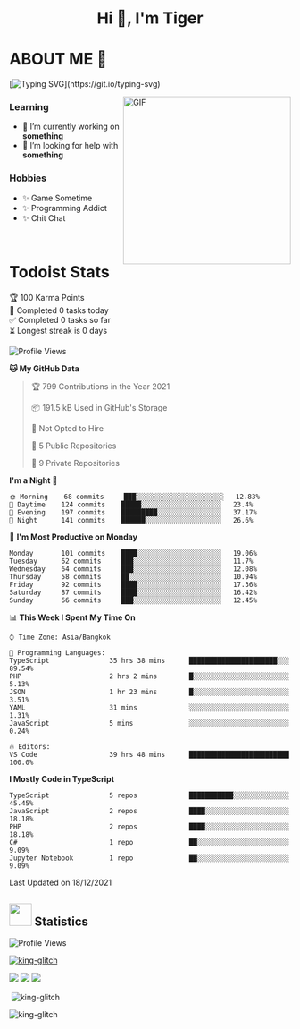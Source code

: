 <h1 align="center">Hi 👋, I'm Tiger</h1>




# ABOUT ME 💬

[![Typing SVG](https://readme-typing-svg.herokuapp.com?color=22F771&vCenter=true&lines=A+perssionate+developer+from+nowhere.)](https://git.io/typing-svg)

<img hight="200px" width="300px" alt="GIF" align="right" src="https://media.giphy.com/media/LmNwrBhejkK9EFP504/giphy.gif">

### Learning
- 🔭 I’m currently working on **something**
- 🤝 I’m looking for help with **something**

### Hobbies
- ✨ Game Sometime
- ✨ Programming Addict
- ✨ Chit Chat

</br>


# Todoist Stats

<!-- TODO-IST:START -->
🏆  100 Karma Points           
🌸  Completed 0 tasks today           
✅  Completed 0 tasks so far           
⏳  Longest streak is 0 days
<!-- TODO-IST:END -->

<!--START_SECTION:waka-->
![Profile Views](http://img.shields.io/badge/Profile%20Views-9-blue)

**🐱 My GitHub Data** 

> 🏆 799 Contributions in the Year 2021
 > 
> 📦 191.5 kB Used in GitHub's Storage 
 > 
> 🚫 Not Opted to Hire
 > 
> 📜 5 Public Repositories 
 > 
> 🔑 9 Private Repositories  
 > 
**I'm a Night 🦉** 

```text
🌞 Morning    68 commits     ███░░░░░░░░░░░░░░░░░░░░░░   12.83% 
🌆 Daytime    124 commits    █████░░░░░░░░░░░░░░░░░░░░   23.4% 
🌃 Evening    197 commits    █████████░░░░░░░░░░░░░░░░   37.17% 
🌙 Night      141 commits    ██████░░░░░░░░░░░░░░░░░░░   26.6%

```
📅 **I'm Most Productive on Monday** 

```text
Monday       101 commits    ████░░░░░░░░░░░░░░░░░░░░░   19.06% 
Tuesday      62 commits     ███░░░░░░░░░░░░░░░░░░░░░░   11.7% 
Wednesday    64 commits     ███░░░░░░░░░░░░░░░░░░░░░░   12.08% 
Thursday     58 commits     ██░░░░░░░░░░░░░░░░░░░░░░░   10.94% 
Friday       92 commits     ████░░░░░░░░░░░░░░░░░░░░░   17.36% 
Saturday     87 commits     ████░░░░░░░░░░░░░░░░░░░░░   16.42% 
Sunday       66 commits     ███░░░░░░░░░░░░░░░░░░░░░░   12.45%

```


📊 **This Week I Spent My Time On** 

```text
⌚︎ Time Zone: Asia/Bangkok

💬 Programming Languages: 
TypeScript               35 hrs 38 mins      ██████████████████████░░░   89.54% 
PHP                      2 hrs 2 mins        █░░░░░░░░░░░░░░░░░░░░░░░░   5.13% 
JSON                     1 hr 23 mins        █░░░░░░░░░░░░░░░░░░░░░░░░   3.51% 
YAML                     31 mins             ░░░░░░░░░░░░░░░░░░░░░░░░░   1.31% 
JavaScript               5 mins              ░░░░░░░░░░░░░░░░░░░░░░░░░   0.24%

🔥 Editors: 
VS Code                  39 hrs 48 mins      █████████████████████████   100.0%

```

**I Mostly Code in TypeScript** 

```text
TypeScript               5 repos             ███████████░░░░░░░░░░░░░░   45.45% 
JavaScript               2 repos             ████░░░░░░░░░░░░░░░░░░░░░   18.18% 
PHP                      2 repos             ████░░░░░░░░░░░░░░░░░░░░░   18.18% 
C#                       1 repo              ██░░░░░░░░░░░░░░░░░░░░░░░   9.09% 
Jupyter Notebook         1 repo              ██░░░░░░░░░░░░░░░░░░░░░░░   9.09%

```



 Last Updated on 18/12/2021
<!--END_SECTION:waka-->

## <img height="40" src="https://raw.githubusercontent.com/innng/innng/master/assets/kyubey.gif"/> Statistics

![Profile Views](https://komarev.com/ghpvc/?username=king-glitch)  

<p align="left"> 
 <a href="https://github.com/ryo-ma/github-profile-trophy">
  <img src="https://github-profile-trophy.vercel.app/?username=king-glitch&theme=dracula" alt="king-glitch" />
 </a> </p>

![](https://github-profile-summary-cards.vercel.app/api/cards/profile-details?username=king-glitch&theme=dracula)
![](https://github-profile-summary-cards.vercel.app/api/cards/stats?username=king-glitch&theme=dracula) 
![](https://github-profile-summary-cards.vercel.app/api/cards/productive-time?username=king-glitch&theme=dracula)


<p>&nbsp;<img align="center" src="https://github-readme-stats.vercel.app/api?username=king-glitch&theme=dracula" alt="king-glitch" /></p>

<p><img align="center" src="https://github-readme-streak-stats.herokuapp.com/?user=king-glitch&theme=dracula" alt="king-glitch" /></p>
